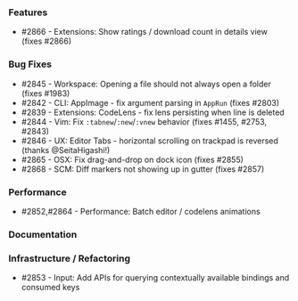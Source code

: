 ### Features

- #2866 - Extensions: Show ratings / download count in details view (fixes #2866)

### Bug Fixes

- #2845 - Workspace: Opening a file should not always open a folder (fixes #1983)
- #2842 - CLI: AppImage - fix argument parsing in `AppRun` (fixes #2803)
- #2839 - Extensions: CodeLens - fix lens persisting when line is deleted
- #2844 - Vim: Fix `:tabnew`/`:new`/`:vnew` behavior (fixes #1455, #2753, #2843)
- #2846 - UX: Editor Tabs - horizontal scrolling on trackpad is reversed (thanks @SeitaHigashi!)
- #2865 - OSX: Fix drag-and-drop on dock icon (fixes #2855)
- #2868 - SCM: Diff markers not showing up in gutter (fixes #2857)

### Performance

- #2852,#2864 - Performance: Batch editor / codelens animations

### Documentation

### Infrastructure / Refactoring

- #2853 - Input: Add APIs for querying contextually available bindings and consumed keys

